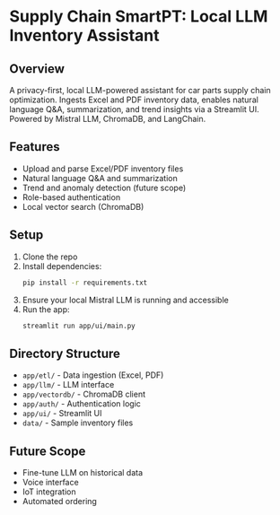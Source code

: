 # Supply Chain SmartPT: Local LLM Inventory Assistant

## Overview
A privacy-first, local LLM-powered assistant for car parts supply chain optimization. Ingests Excel and PDF inventory data, enables natural language Q&A, summarization, and trend insights via a Streamlit UI. Powered by Mistral LLM, ChromaDB, and LangChain.

## Features
- Upload and parse Excel/PDF inventory files
- Natural language Q&A and summarization
- Trend and anomaly detection (future scope)
- Role-based authentication
- Local vector search (ChromaDB)

## Setup
1. Clone the repo
2. Install dependencies:
   ```bash
   pip install -r requirements.txt
   ```
3. Ensure your local Mistral LLM is running and accessible
4. Run the app:
   ```bash
   streamlit run app/ui/main.py
   ```

## Directory Structure
- `app/etl/` - Data ingestion (Excel, PDF)
- `app/llm/` - LLM interface
- `app/vectordb/` - ChromaDB client
- `app/auth/` - Authentication logic
- `app/ui/` - Streamlit UI
- `data/` - Sample inventory files

## Future Scope
- Fine-tune LLM on historical data
- Voice interface
- IoT integration
- Automated ordering